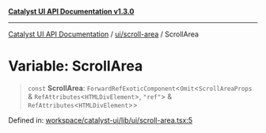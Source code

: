 [**Catalyst UI API Documentation v1.3.0**](../../../README.md)

---

[Catalyst UI API Documentation](../../../README.md) / [ui/scroll-area](../README.md) / ScrollArea

# Variable: ScrollArea

> `const` **ScrollArea**: `ForwardRefExoticComponent`\<`Omit`\<`ScrollAreaProps` & `RefAttributes`\<`HTMLDivElement`\>, `"ref"`\> & `RefAttributes`\<`HTMLDivElement`\>\>

Defined in: [workspace/catalyst-ui/lib/ui/scroll-area.tsx:5](https://github.com/TheBranchDriftCatalyst/catalyst-ui/blob/main/lib/ui/scroll-area.tsx#L5)
